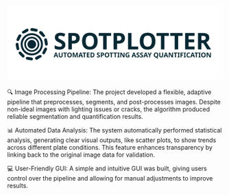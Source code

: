 <p align="center">
<img src="LogoHorozontalDark.svg" alt="Logo" style="width: 800px;" />
 </p> 
🔍 Image Processing Pipeline: The project developed a flexible, adaptive pipeline that preprocesses, segments, and post-processes images. Despite non-ideal images with lighting issues or cracks, the algorithm produced reliable segmentation and quantification results.

📊 Automated Data Analysis: The system automatically performed statistical analysis, generating clear visual outputs, like scatter plots, to show trends across different plate conditions. This feature enhances transparency by linking back to the original image data for validation.

💻 User-Friendly GUI: A simple and intuitive GUI was built, giving users control over the pipeline and allowing for manual adjustments to improve results.
